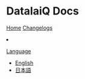 # DatalaiQ Docs

[Home](index.md)
[Changelogs](changelog/list.md)

<li class="search-form-container">
<form id="search" class="form-inline" onsubmit="goToSearch(this);return false">
<input type="search" placeholder="Search docs..." id="search-field" style="display: none;"/>

</form>
</li>

[Language]()

   * [English](index.md)
   * [日本語](japanese/index.md)



<script>addSearchKeyword();</script>
